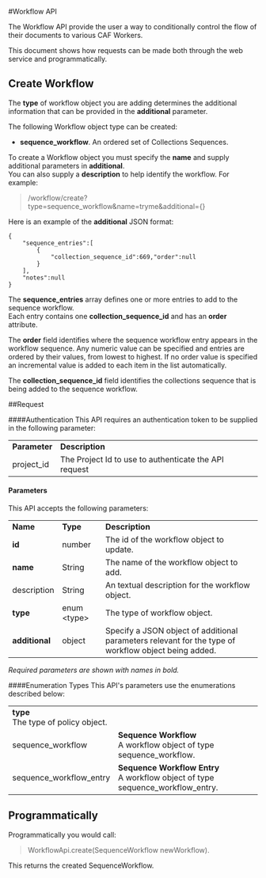 #Workflow API

The Workflow API provide the user a way to conditionally control the flow of their documents to various CAF Workers.

This document shows how requests can be made both through the web service and programmatically. 

## Create Workflow 

The **type** of workflow object you are adding determines the
additional information that can be provided in the **additional**
parameter.

The following Workflow object type can be created:

-   **sequence\_workflow**. An ordered set of Collections Sequences.

To create a Workflow object you must specify the **name** and supply additional parameters in **additional**.  
You can also supply a **description** to help identify the workflow.
For example:

>   /workflow/create?type=sequence_workflow&name=tryme&additional={}

Here is an example of the **additional** JSON format:

    {  
        "sequence_entries":[
            {
                "collection_sequence_id":669,"order":null
            }
        ],  
        "notes":null   
    }

The **sequence\_entries** array defines one or more entries to add to the sequence workflow.  
Each entry contains one **collection\_sequence\_id** and has an **order** attribute.

The **order** field identifies where the sequence workflow entry appears in the
workflow sequence. Any numeric value can be specified and entries are
ordered by their values, from lowest to highest.  If no order value is specified an incremental value is added to each item in the list automatically.

The **collection\_sequence\_id** field identifies the collections sequence that is being
added to the sequence workflow. 

##Request

####Authentication
This API requires an authentication token to be supplied in the following parameter:

<table>
    <tr>
        <td><b>Parameter</b></td>
        <td><b>Description</b></td>
    </tr>
    <tr>
        <td>project_id</td>
        <td>The Project Id to use to authenticate the API request</td>
    </tr>
</table>

#### Parameters
This API accepts the following parameters:

<table>
    <tr>
        <td><b>Name</b></td>
        <td><b>Type</b></td>
        <td><b>Description</b></td>
    </tr>
    <tr>
        <td> <b>id</b> </td>
        <td> number </td>
        <td> The id of the workflow object to update.</td>
    </tr>
    <tr>
        <td> <b>name</b> </td>
        <td> String </td>
        <td> The name of the workflow object to add.</td>
    </tr>
    <tr>
        <td> description </td>
        <td> String </td>
        <td> An textual description for the workflow object.</td>
    </tr>
    <tr>
        <td> <b>type</b> </td>
        <td> enum &#60;type&#62; </td>
        <td> The type of workflow object.</td>
    </tr>
    <tr>
        <td> <b> additional </b> </td>
        <td> object </td>
        <td> Specify a JSON object of additional parameters relevant for the type of workflow object being added.</td>
    </tr>
</table>

*Required parameters are shown with names in bold.*

####Enumeration Types
This API's parameters use the enumerations described below:

<table>
    <tr>
        <td><b>type</b> <br/> The type of policy object.</td>
    </tr>
    <tr>
        <td> sequence_workflow </td>
        <td> <b>Sequence Workflow</b><br/> A workflow object of type sequence_workflow. </td>
    </tr>
    <tr>
        <td> sequence_workflow_entry </td>
        <td> <b>Sequence Workflow Entry</b><br/> A workflow object of type sequence_workflow_entry. </td>
    </tr>
</table>

## Programmatically 
Programmatically you would call: 
> WorkflowApi.create(SequenceWorkflow newWorkflow).  
  
This returns the created SequenceWorkflow.